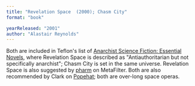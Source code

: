 ```yaml
---
title: "Revelation Space  (2000); Chasm City"
format: "book"

yearReleased: "2001"
author: "Alastair Reynolds"
---
```

Both are included in Teflon's list of <a href="https://seesharppress.wordpress.com/2013/10/24/anarchist-science-fiction-favorite-novels/"> Anarchist Science Fiction: Essential Novels</a>, where Revelation Space is described as  "Antiauthoritarian but not specifically anarchist"; Chasm City  is set in the same universe. Revelation Space is also suggested by <a href="http://ask.metafilter.com/256904/No-More-Culture-Books-left-what-other-SF-is-like-Iain-Banks"> pharm</a> on MetaFilter. Both are also recommended by Clark on <a href="https://popehat.com/2013/12/21/clarks-favorite-books-part-1-science-fiction/"> Popehat</a>; both are over-long space operas.
 